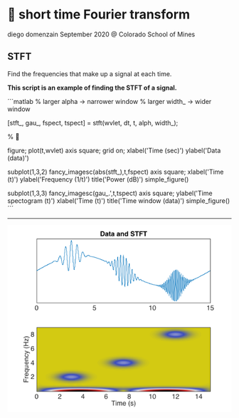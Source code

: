 # 🎹 short time Fourier transform
diego domenzain
September 2020 @ Colorado School of Mines

## STFT

Find the frequencies that make up a signal at each time.

__This script is an example of finding the STFT of a signal.__

´´´matlab
% larger alpha -> narrower window
% larger width_ -> wider window

[stft_, gau_, fspect, tspect] = stft(wvlet, dt, t, alph, width_);

% 🎨

figure;
plot(t,wvlet)
axis square;
grid on;
xlabel('Time (sec)')
ylabel('Data (data)')

subplot(1,3,2)
fancy_imagesc(abs(stft_),t,fspect)
axis square;
xlabel('Time (t)')
ylabel('Frequency (1/t)')
title('Power (dB)')
simple_figure()

subplot(1,3,3)
fancy_imagesc(gau_.',t,tspect)
axis square;
ylabel('Time spectogram (t)')
xlabel('Time (t)')
title('Time window (data)')
simple_figure()
´´´

---

[![](../pics/stft.png)](./)
